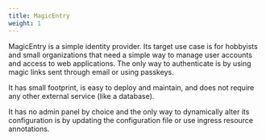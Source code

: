 ```yaml
---
title: MagicEntry
weight: 1
---
```


MagicEntry is a simple identity provider. Its target use case is for hobbyists
and small organizations that need a simple way to manage user accounts and access
to web applications. The only way to authenticate is by using magic links sent
through email or using passkeys.

It has small footprint, is easy to deploy and maintain, and does not require
any other external service (like a database).

It has no admin panel by choice and the only way to dynamically alter its configuration
is by updating the configuration file or use ingress resource annotations.
